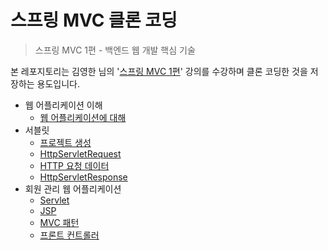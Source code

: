 # 스프링 MVC 클론 코딩

> 스프링 MVC 1편 - 백엔드 웹 개발 핵심 기술

본 레포지토리는 김영한 님의 '[스프링 MVC 1편](https://inf.run/kMtp)' 강의를 수강하며 클론 코딩한 것을 저장하는 용도입니다.

* 웹 어플리케이션 이해
  * [웹 어플리케이션에 대해](https://yeonyeon.tistory.com/80?category=925909)
* 서블릿
  * [프로젝트 생성](https://yeonyeon.tistory.com/81)
  * [HttpServletRequest](https://yeonyeon.tistory.com/87)
  * [HTTP 요청 데이터](https://yeonyeon.tistory.com/98)
  * [HttpServletResponse](https://yeonyeon.tistory.com/99)
* 회원 관리 웹 어플리케이션
  * [Servlet](https://yeonyeon.tistory.com/100)
  * [JSP](https://yeonyeon.tistory.com/101)
  * [MVC 패턴](https://yeonyeon.tistory.com/102)
  * [프론트 컨트롤러](https://yeonyeon.tistory.com/103)

